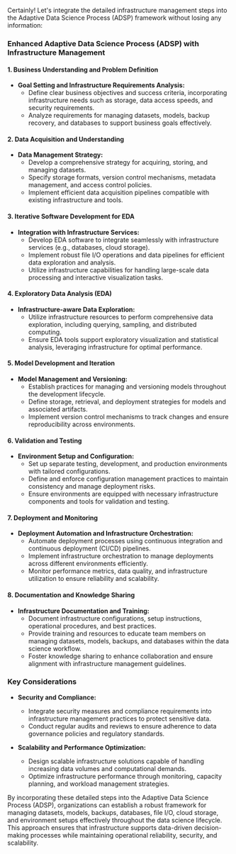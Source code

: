 Certainly! Let's integrate the detailed infrastructure management steps into the Adaptive Data Science Process (ADSP) framework without losing any information:

### Enhanced Adaptive Data Science Process (ADSP) with Infrastructure Management

#### 1. Business Understanding and Problem Definition

- **Goal Setting and Infrastructure Requirements Analysis:**
  - Define clear business objectives and success criteria, incorporating infrastructure needs such as storage, data access speeds, and security requirements.
  - Analyze requirements for managing datasets, models, backup recovery, and databases to support business goals effectively.

#### 2. Data Acquisition and Understanding

- **Data Management Strategy:**
  - Develop a comprehensive strategy for acquiring, storing, and managing datasets.
  - Specify storage formats, version control mechanisms, metadata management, and access control policies.
  - Implement efficient data acquisition pipelines compatible with existing infrastructure and tools.

#### 3. Iterative Software Development for EDA

- **Integration with Infrastructure Services:**
  - Develop EDA software to integrate seamlessly with infrastructure services (e.g., databases, cloud storage).
  - Implement robust file I/O operations and data pipelines for efficient data exploration and analysis.
  - Utilize infrastructure capabilities for handling large-scale data processing and interactive visualization tasks.

#### 4. Exploratory Data Analysis (EDA)

- **Infrastructure-aware Data Exploration:**
  - Utilize infrastructure resources to perform comprehensive data exploration, including querying, sampling, and distributed computing.
  - Ensure EDA tools support exploratory visualization and statistical analysis, leveraging infrastructure for optimal performance.

#### 5. Model Development and Iteration

- **Model Management and Versioning:**
  - Establish practices for managing and versioning models throughout the development lifecycle.
  - Define storage, retrieval, and deployment strategies for models and associated artifacts.
  - Implement version control mechanisms to track changes and ensure reproducibility across environments.

#### 6. Validation and Testing

- **Environment Setup and Configuration:**
  - Set up separate testing, development, and production environments with tailored configurations.
  - Define and enforce configuration management practices to maintain consistency and manage deployment risks.
  - Ensure environments are equipped with necessary infrastructure components and tools for validation and testing.

#### 7. Deployment and Monitoring

- **Deployment Automation and Infrastructure Orchestration:**
  - Automate deployment processes using continuous integration and continuous deployment (CI/CD) pipelines.
  - Implement infrastructure orchestration to manage deployments across different environments efficiently.
  - Monitor performance metrics, data quality, and infrastructure utilization to ensure reliability and scalability.

#### 8. Documentation and Knowledge Sharing

- **Infrastructure Documentation and Training:**
  - Document infrastructure configurations, setup instructions, operational procedures, and best practices.
  - Provide training and resources to educate team members on managing datasets, models, backups, and databases within the data science workflow.
  - Foster knowledge sharing to enhance collaboration and ensure alignment with infrastructure management guidelines.

### Key Considerations

- **Security and Compliance:**
  - Integrate security measures and compliance requirements into infrastructure management practices to protect sensitive data.
  - Conduct regular audits and reviews to ensure adherence to data governance policies and regulatory standards.

- **Scalability and Performance Optimization:**
  - Design scalable infrastructure solutions capable of handling increasing data volumes and computational demands.
  - Optimize infrastructure performance through monitoring, capacity planning, and workload management strategies.

By incorporating these detailed steps into the Adaptive Data Science Process (ADSP), organizations can establish a robust framework for managing datasets, models, backups, databases, file I/O, cloud storage, and environment setups effectively throughout the data science lifecycle. This approach ensures that infrastructure supports data-driven decision-making processes while maintaining operational reliability, security, and scalability.